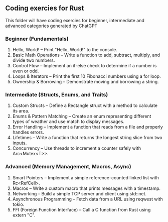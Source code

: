 ## Coding exercies for Rust
This folder will have coding exercies for beginner, intermediate and advanced categories generated by ChatGPT

### Beginner (Fundamentals)
1. Hello, World! – Print "Hello, World!" to the console.
2. Basic Math Operations – Write a function to add, subtract, multiply, and divide two numbers.
3. Control Flow – Implement an if-else check to determine if a number is even or odd.
4. Loops & Iterators – Print the first 10 Fibonacci numbers using a for loop.
5. Ownership & Borrowing – Demonstrate moving and borrowing a string.

### Intermediate (Structs, Enums, and Traits)
1. Custom Structs – Define a Rectangle struct with a method to calculate its area.
2. Enums & Pattern Matching – Create an enum representing different types of weather and use match to display messages.
3. Error Handling – Implement a function that reads from a file and properly handles errors.
4. Lifetimes – Write a function that returns the longest string slice from two inputs.
5. Concurrency – Use threads to increment a counter safely with Arc<Mutex<T\>>.

### Advanced (Memory Management, Macros, Async)
1. Smart Pointers – Implement a simple reference-counted linked list with Rc<RefCell<T>>.
2. Macros – Write a custom macro that prints messages with a timestamp.
3. Networking – Build a simple TCP server and client using std::net.
4. Asynchronous Programming – Fetch data from a URL using reqwest with tokio.
5. FFI (Foreign Function Interface) – Call a C function from Rust using extern "C".